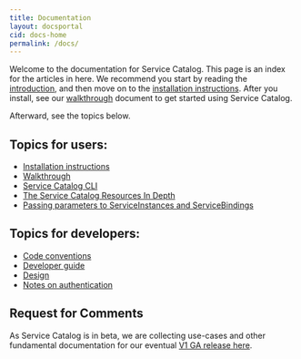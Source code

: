```yaml
---
title: Documentation
layout: docsportal
cid: docs-home
permalink: /docs/
---
```


Welcome to the documentation for Service Catalog. This page is an index for
the articles in here. We recommend you start by reading the 
[introduction](introduction.md), and then move on to the 
[installation instructions](./install.md). After you install, see our
[walkthrough](./walkthrough.md) document to get started using Service Catalog.

Afterward, see the topics below.

## Topics for users:

- [Installation instructions](install.md)
- [Walkthrough](walkthrough.md)
- [Service Catalog CLI](cli.md)
- [The Service Catalog Resources In Depth](./resources.md)
- [Passing parameters to ServiceInstances and ServiceBindings](parameters.md)

## Topics for developers:

- [Code conventions](./code-standards.md)
- [Developer guide](./devguide.md)
- [Design](./design.md)
- [Notes on authentication](./auth.md)

## Request for Comments

As Service Catalog is in beta, we are collecting use-cases and other 
fundamental documentation for our eventual [V1 GA release here](./v1).
